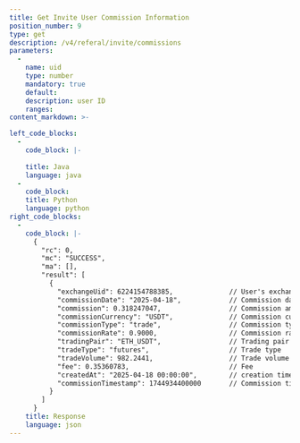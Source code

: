 ```yaml
---
title: Get Invite User Commission Information
position_number: 9
type: get
description: /v4/referal/invite/commissions
parameters:
  -
    name: uid
    type: number
    mandatory: true
    default:
    description: user ID
    ranges:
content_markdown: >-

left_code_blocks:
  -
    code_block: |-
      
    title: Java
    language: java
  -
    code_block:
    title: Python
    language: python
right_code_blocks:
  -
    code_block: |-
      {
        "rc": 0,
        "mc": "SUCCESS",
        "ma": [],
        "result": [
          {
            "exchangeUid": 6224154788385,              // User's exchange UID
            "commissionDate": "2025-04-18",            // Commission date
            "commission": 0.318247047,                 // Commission amount
            "commissionCurrency": "USDT",              // Commission currency, default is USDT
            "commissionType": "trade",                 // Commission type
            "commissionRate": 0.9000,                  // Commission rate
            "tradingPair": "ETH_USDT",                 // Trading pair
            "tradeType": "futures",                    // Trade type
            "tradeVolume": 982.2441,                   // Trade volume 
            "fee": 0.35360783,                         // Fee
            "createdAt": "2025-04-18 00:00:00",        // creation time
            "commissionTimestamp": 1744934400000       // Commission timestamp
          }
        ]
      }
    title: Response
    language: json
---
```

